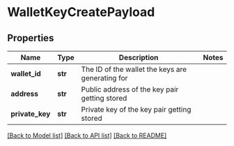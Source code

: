 # WalletKeyCreatePayload

## Properties
Name | Type | Description | Notes
------------ | ------------- | ------------- | -------------
**wallet_id** | **str** | The ID of the wallet the keys are generating for | 
**address** | **str** | Public address of the key pair getting stored | 
**private_key** | **str** | Private key of the key pair getting stored | 

[[Back to Model list]](../README.md#documentation-for-models) [[Back to API list]](../README.md#documentation-for-api-endpoints) [[Back to README]](../README.md)



